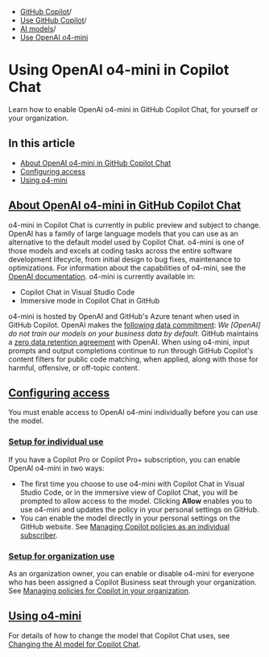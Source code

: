   * [GitHub Copilot](https://docs.github.com/en/copilot "GitHub Copilot")/
  * [Use GitHub Copilot](https://docs.github.com/en/copilot/using-github-copilot "Use GitHub Copilot")/
  * [AI models](https://docs.github.com/en/copilot/using-github-copilot/ai-models "AI models")/
  * [Use OpenAI o4-mini](https://docs.github.com/en/copilot/using-github-copilot/ai-models/using-openai-o4-mini-in-github-copilot "Use OpenAI o4-mini")


# Using OpenAI o4-mini in Copilot Chat
Learn how to enable OpenAI o4-mini in GitHub Copilot Chat, for yourself or your organization.
## In this article
  * [About OpenAI o4-mini in GitHub Copilot Chat](https://docs.github.com/en/copilot/using-github-copilot/ai-models/using-openai-o4-mini-in-github-copilot#about-openai-o4-mini-in-github-copilot-chat)
  * [Configuring access](https://docs.github.com/en/copilot/using-github-copilot/ai-models/using-openai-o4-mini-in-github-copilot#configuring-access)
  * [Using o4-mini](https://docs.github.com/en/copilot/using-github-copilot/ai-models/using-openai-o4-mini-in-github-copilot#using-o4-mini)


## [About OpenAI o4-mini in GitHub Copilot Chat](https://docs.github.com/en/copilot/using-github-copilot/ai-models/using-openai-o4-mini-in-github-copilot#about-openai-o4-mini-in-github-copilot-chat)
o4-mini in Copilot Chat is currently in public preview and subject to change.
OpenAI has a family of large language models that you can use as an alternative to the default model used by Copilot Chat. o4-mini is one of those models and excels at coding tasks across the entire software development lifecycle, from initial design to bug fixes, maintenance to optimizations. For information about the capabilities of o4-mini, see the [OpenAI documentation](https://platform.openai.com/docs/models).
o4-mini is currently available in:
  * Copilot Chat in Visual Studio Code
  * Immersive mode in Copilot Chat in GitHub


o4-mini is hosted by OpenAI and GitHub's Azure tenant when used in GitHub Copilot. OpenAI makes the [following data commitment](https://openai.com/enterprise-privacy/): _We [OpenAI] do not train our models on your business data by default_. GitHub maintains a [zero data retention agreement](https://platform.openai.com/docs/guides/your-data) with OpenAI.
When using o4-mini, input prompts and output completions continue to run through GitHub Copilot's content filters for public code matching, when applied, along with those for harmful, offensive, or off-topic content.
## [Configuring access](https://docs.github.com/en/copilot/using-github-copilot/ai-models/using-openai-o4-mini-in-github-copilot#configuring-access)
You must enable access to OpenAI o4-mini individually before you can use the model.
### [Setup for individual use](https://docs.github.com/en/copilot/using-github-copilot/ai-models/using-openai-o4-mini-in-github-copilot#setup-for-individual-use)
If you have a Copilot Pro or Copilot Pro+ subscription, you can enable OpenAI o4-mini in two ways:
  * The first time you choose to use o4-mini with Copilot Chat in Visual Studio Code, or in the immersive view of Copilot Chat, you will be prompted to allow access to the model.
Clicking **Allow** enables you to use o4-mini and updates the policy in your personal settings on GitHub.
  * You can enable the model directly in your personal settings on the GitHub website. See [Managing Copilot policies as an individual subscriber](https://docs.github.com/en/copilot/managing-copilot/managing-copilot-as-an-individual-subscriber/managing-copilot-policies-as-an-individual-subscriber#enabling-or-disabling-alternative-ai-models).


### [Setup for organization use](https://docs.github.com/en/copilot/using-github-copilot/ai-models/using-openai-o4-mini-in-github-copilot#setup-for-organization--use)
As an organization owner, you can enable or disable o4-mini for everyone who has been assigned a Copilot Business seat through your organization. See [Managing policies for Copilot in your organization](https://docs.github.com/en/copilot/managing-copilot/managing-github-copilot-in-your-organization/setting-policies-for-copilot-in-your-organization/managing-policies-for-copilot-in-your-organization).
## [Using o4-mini](https://docs.github.com/en/copilot/using-github-copilot/ai-models/using-openai-o4-mini-in-github-copilot#using-o4-mini)
For details of how to change the model that Copilot Chat uses, see [Changing the AI model for Copilot Chat](https://docs.github.com/en/copilot/using-github-copilot/ai-models/changing-the-ai-model-for-copilot-chat).
